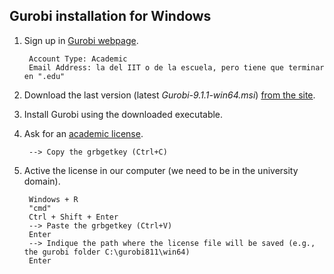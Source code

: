 ## Gurobi installation for Windows

1. Sign up in [Gurobi webpage](https://pages.gurobi.com/registration).

		Account Type: Academic
		Email Address: la del IIT o de la escuela, pero tiene que terminar en ".edu"

2. Download the last version (latest *Gurobi-9.1.1-win64.msi*) [from the site](https://www.gurobi.com/downloads/gurobi-optimizer-eula/).

4. Install Gurobi using the downloaded executable.

5. Ask for an [academic license](https://www.gurobi.com/es/downloads/end-user-license-agreement-academic/).

		--> Copy the grbgetkey (Ctrl+C)

6. Active the license in our computer (we need to be in the university domain).

		Windows + R
		"cmd"
		Ctrl + Shift + Enter
		--> Paste the grbgetkey (Ctrl+V)
		Enter
		--> Indique the path where the license file will be saved (e.g., the gurobi folder C:\gurobi811\win64)
		Enter
